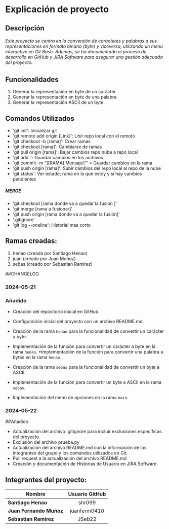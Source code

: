 # Explicación de proyecto

##

## Descripción
###### Este proyecto se centra en la conversión de caracteres y palabras a sus representaciones en formato binario (byte) y viceversa, utilizando un menú interactivo en Git Bash. Además, se ha documentado el proceso de desarrollo en GitHub y JIRA Software para asegurar una gestión adecuada del proyecto.

## Funcionalidades
1. Generar la representación en byte de un carácter.
2. Generar la representación en byte de una palabra.
3. Generar la representación ASCII de un byte.

## Comandos Utilizados
* 'git init': Inicializar git
* 'git remote add origin [Link]': Unir repo local con el remoto
* 'git checkout -b [rama]': Crear ramas
* 'git checkout [rama]': Cambiarse de ramas
* 'git pull origin [rama]': Bajar cambios repo nube a repo local
* 'git add .': Guardar cambios en los archivos
* 'git commit -m “[[RAMA] Mensaje]”' = Guardar cambios en la rama
* 'git push origin [rama]': Subir cambios del repo local al repo de la nube
* 'git status': Ver estado; rama en la que estoy y si hay cambios pendientes

##### MERGE
* 'git checkout [rama donde va a quedar la fusión ]'
* 'git merge [rama a fusionar]'
* 'git push origin [rama donde va a quedar la fusión]'
* '.gitignore'
* 'git log --oneline': Historial mas corto

## Ramas creadas:
1. henao (creada por Santiago Henao)
2. juan (creada por Juan Muñoz)
3. sebas (creado por Sebastian Ramirez)

##CHANGELOG
 
### 2024-05-21
### Añadido

* Creación del repositorio inicial en GitHub.
* Configuración inicial del proyecto con un archivo README.md.

* Creación de la rama `henao` para la funcionalidad de convertir un carácter a byte.
* Implementación de la función para convertir un carácter a byte en la rama `henao`.
*Implementación de la función para convertir una palabra a bytes en la rama `henao `.
* Creación de la rama `sebas` para la funcionalidad de convertir un byte a ASCII.
* Implementación de la función para convertir un byte a ASCII en la rama `sebas`.
* Implementación del menú de opciones en la rama `main`.

### 2024-05-22
##Añadido
* Actualización del archivo .gitignore para incluir exclusiones específicas del proyecto.
* Exclusión del archivo prueba.py
* Actualización del archivo README.md con la información de los integrantes del grupo y los comandos utilizados en Git.
* Pull request a la actualización del archivo README.md
* Creación y documentación de Historias de Usuario en JIRA Software.


## Integrantes del proyecto:
|    Nombre               |  Usuario GitHub |
| ----------------------- |:---------------:|
| **Santiago Henao**      | shr099          |
| **Juan Fernando Muñoz** | juanferm0410    |
| **Sebastian Ramírez**   | JSeb22          |
